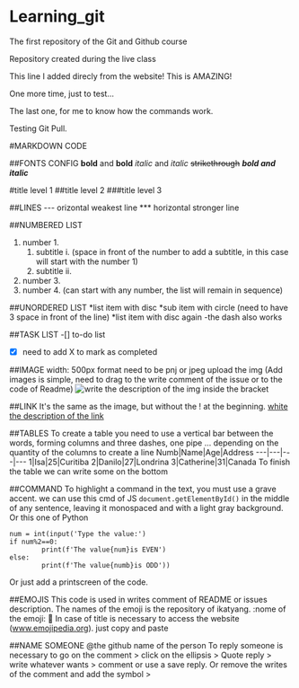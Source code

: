 # Learning_git

The first repository of the Git and Github course

Repository created during the live class

This line I added direcly from the website! This is AMAZING!

One more time, just to test...

The last one, for me to know how the commands work.

Testing Git Pull.

#MARKDOWN CODE

##FONTS CONFIG
__bold__ and **bold**
_italic_ and *italic* 
~~strikethrough~~
__*bold and italic*__

#title level 1
##title level 2
###title level 3

##LINES
--- orizontal weakest line
*** horizontal stronger line 

##NUMBERED LIST
1. number 1.
      1. subtitle i. (space in front of the number to add a subtitle, in this case will start with the number 1)
      1. subtitle ii.
1. number 3.
1. number 4.
(can start with any number, the list will remain in sequence)

##UNORDERED LIST
*list item with disc
    *sub item with circle (need to have 3 space in front of the line)
*list item with disc again
-the dash also works

##TASK LIST
-[] to-do list
-[x] need to add X to mark as completed

##IMAGE
width: 500px
format need to be pnj or jpeg
upload the img (Add images is simple, need to drag to the write comment of the issue or to the code of Readme)
![write the description of the img inside the bracket](url)

##LINK
It's the same as the image, but without the ! at the beginning.
[white the description of the link](url)

##TABLES
To create a table you need to use a vertical bar between the words, forming columns
and three dashes, one pipe ... depending on the quantity of the columns to create a line
Numb|Name|Age|Address
---|---|---|---
1|Isa|25|Curitiba
2|Danilo|27|Londrina
3|Catherine|31|Canada
To finish the table we can write some on the bottom

##COMMAND
To highlight a command in the text, you must use a grave accent.
we can use this cmd of JS `document.getElementById()` in the middle of any sentence, leaving it monospaced and with a light gray background.
Or this one of Python
```
num = int(input('Type the value:')
if num%2==0:
        print(f'The value{num}is EVEN')
else:
        print(f'The value{numb}is ODD'))
```     
Or just add a printscreen of the code.

##EMOJIS
This code is used in writes comment of README or issues description.
The names of the emoji is the repository of ikatyang.
:nome of the emoji:
:hugs:
In case of title is necessary to access the website (www.emojipedia.org).
just copy and paste

##NAME SOMEONE
@the github name of the person
To reply someone is necessary to go on the comment > click on the ellipsis > Quote reply > write whatever wants > comment or use a save reply.
Or remove the writes of the comment and add the symbol >
